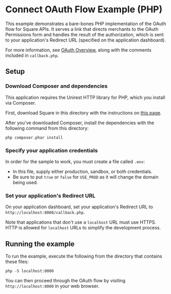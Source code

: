 # Connect OAuth Flow Example (PHP)

This example demonstrates a bare-bones PHP implementation of the OAuth flow for
Square APIs. It serves a link that directs merchants to the OAuth Permissions form
and handles the result of the authorization, which is sent to your application's
Redirect URL (specified on the application dashboard).

For more information, see [OAuth Overview](https://docs.connect.squareup.com/api/oauth#oauth-overview), along with the comments included in `callback.php`.

## Setup

### Download Composer and dependencies

This application requires the Unirest HTTP library for PHP, which you install via
Composer.

First, download Square in this directory with the instructions on
[this page](https://getcomposer.org/download/).

After you've downloaded Composer, install the dependencies with the following
command from this directory:

    php composer.phar install

### Specify your application credentials

In order for the sample to work, you must create a file called `.env`:

* In this file, supply either production, sandbox, or both credentials.
* Be sure to put `true` or `false` for `USE_PROD` as it will change the domain being used.

### Set your application's Redirect URL

On your application dashboard, set your application's Redirect URL to `http://localhost:8000/callback.php`.

Note that applications that don't use a `localhost` URL must use HTTPS. HTTP is
allowed for `localhost` URLs to simplify the development process.

## Running the example

To run the example, execute the following from the directory that contains these files:

    php -S localhost:8000

You can then proceed through the OAuth flow by visiting `http://localhost:8000`
in your web browser.
